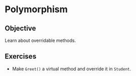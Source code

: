 # Polymorphism

## Objective  
Learn about overridable methods.

## Exercises  
- Make `Greet()` a virtual method and override it in `Student`.